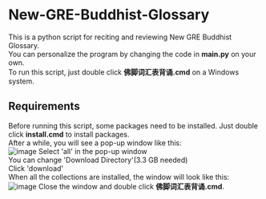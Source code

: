 # New-GRE-Buddhist-Glossary
This is a python script for reciting and reviewing New GRE Buddhist Glossary.<br>
You can personalize the program by changing the code in **main.py** on your own.<br>
To run this script, just double click **佛脚词汇表背诵.cmd** on a Windows system.<br>
## Requirements
Before running this script, some packages need to be installed. Just double click **install.cmd** to install packages.<br>
After a while, you will see a pop-up window like this:<br>
![image](https://user-images.githubusercontent.com/90493048/189278555-741875b7-f94a-4de6-a892-99c5dea4869d.png)
Select 'all' in the pop-up window<br>
You can change 'Download Directory'(3.3 GB needed)<br>
Click 'download'<br>
When all the collections are installed, the window will look like this:<br>
![image](https://user-images.githubusercontent.com/90493048/189275970-961b566b-7d83-4722-a3d4-896510d88988.png)
Close the window and double click **佛脚词汇表背诵.cmd**.<br>
